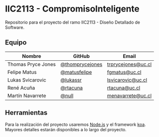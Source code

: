 # IIC2113 - CompromisoInteligente

Repositorio para el proyecto del ramo IIC2113 - Diseño Detallado de Software.

## Equipo

Nombre              | GitHub            | Email
--------------------| ------------------| ----------------
Thomas Pryce Jones  | [@thomprycejones] | [trprycejones@uc.cl]
Felipe Matus        | [@matusfelipe]    | [fgmatus@uc.cl]
Lukas Svicarovic    | [@lukassr]        | [lsvicarovic@uc.cl]
René Acuña          | [@rtacuna]        | [rtacuna@uc.cl]
Martín Navarrete    | [@null]        | [menavarrete@uc.cl]

[@thomprycejones]:   https://github.com/thomprycejones
[@matusfelipe]:      https://github.com/matusfelipe
[@lukassr]:          https://github.com/lukassr
[@rtacuna]:          https://github.com/rtacuna
[@null]:          https://github.com/null

[trprycejones@uc.cl]:   mailto:trprycejones@uc.cl
[fgmatus@uc.cl]:        mailto:fgmatus@uc.cl
[lsvicarovic@uc.cl]:    mailto:lsvicarovic@uc.cl
[rtacuna@uc.cl]:        mailto:rtacuna@uc.cl
[menavarrete@uc.cl]:    mailto:menavarrete@uc.cl

## Herramientas

Para la realización del proyecto usaremos [Node.js](https://nodejs.org/) y el framework [koa](http://koajs.com/). Mayores detalles estarán disponibles a lo largo del proyecto.
